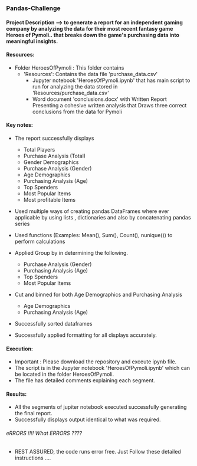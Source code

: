 ### Pandas-Challenge
#### Project Description -->  to generate a report for an independent gaming company by analyzing the data for their most recent fantasy game Heroes of Pymoli.. that breaks down the game's purchasing data into meaningful insights.

#### Resources:
   * Folder HeroesOfPymoli : This folder contains 
      * 'Resources': Contains the data file 'purchase_data.csv'
   		* Jupyter notebook 'HeroesOfPymoli.ipynb' that has main script to run for analyzing the data stored in 'Resources/purchase_data.csv'
        * Word document 'conclusions.docx' with Written Report Presenting a cohesive written analysis that Draws three correct conclusions from the data for Pymoli
#### Key notes:
   * The report successfully displays 
      * Total Players 
      * Purchase Analysis (Total)
      * Gender Demographics
      * Purchase Analysis (Gender)
      * Age Demographics
      * Purchasing Analysis (Age)
      * Top Spenders
      * Most Popular Items
      * Most profitable Items

   * Used multiple ways of creating pandas DataFrames where ever applicable by using lists , dictionaries and also by concatenating pandas series
   * Used functions (Examples: Mean(), Sum(), Count(), nunique()) to perform calculations 
   * Applied Group by in determining the following.
      * Purchase Analysis (Gender)
      * Purchasing Analysis (Age)
      * Top Spenders
      * Most Popular Items
   * Cut and binned for both Age Demographics and Purchasing Analysis
      * Age Demographics
      * Purchasing Analysis (Age)
   * Successfully sorted dataframes
   * Successfully applied formatting for all displays accurately.
 
#### Execution:
  * Important : Please download the repository and exceute ipynb file.
  * The script is in the Jupyter notebook 'HeroesOfPymoli.ipynb' which can be located in the folder HeroesOfPymoli.
  * The file has detailed comments explaining each segment.
    
#### Results:
   * All the segments of jupiter notebook executed successfully generating the final report.
   * Successfully displays output identical to what was required.

###### eRRORS !!!! What ERRORS ????
* REST ASSURED, the code runs error free. Just Follow these detailed instructions ....
